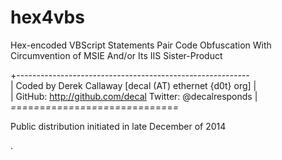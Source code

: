 hex4vbs  
=======  

Hex-encoded VBScript Statements Pair Code Obfuscation With Circumvention of MSIE And/or Its IIS Sister-Product   

+----------------------------------------------------------  
| Coded by Derek Callaway [decal (AT) ethernet {d0t} org] |  
| GitHub: http://github.com/decal Twitter: @decalresponds |  
*=*=*=*=*=*=*=*=*=*=*=*=*=*=*=*=*=*=*=*=*=*=*=*=*=*=*=*=*=*  

Public distribution initiated in late December of 2014  

. 

